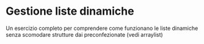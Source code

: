 # Gestione liste dinamiche
Un esercizio completo per comprendere come funzionano le liste dinamiche senza scomodare strutture dai preconfezionate (vedi arraylist)

